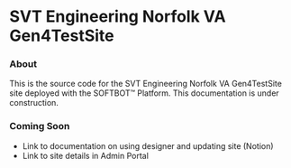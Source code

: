 SVT Engineering Norfolk VA Gen4TestSite
=====================

### About

This is the source code for the SVT Engineering Norfolk VA Gen4TestSite site deployed with the SOFTBOT™ Platform. This documentation is under construction.

### Coming Soon

- Link to documentation on using designer and updating site (Notion)
- Link to site details in Admin Portal
